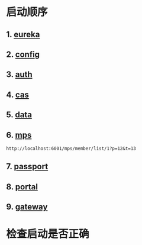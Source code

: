 # 启动顺序

## 1. [eureka](http://localhost:1025) 

## 2. [config](http://localhost:1025) 

## 3. [auth](http://localhost:1025) 

## 4. [cas](http://localhost:1025) 

## 5. [data](http://localhost:1025) 

## 6. [mps](http://localhost:1025) 
````
http://localhost:6001/mps/member/list/1?p=12&t=13
````
## 7. [passport](http://localhost:1025) 

## 8. [portal](http://localhost:1025) 

## 9. [gateway](http://localhost:1025) 



# 检查启动是否正确


